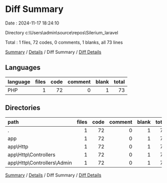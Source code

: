 # Diff Summary

Date : 2024-11-17 18:24:10

Directory c:\\Users\\admin\\source\\repos\\Silerium_laravel

Total : 1 files,  72 codes, 0 comments, 1 blanks, all 73 lines

[Summary](results.md) / [Details](details.md) / Diff Summary / [Diff Details](diff-details.md)

## Languages
| language | files | code | comment | blank | total |
| :--- | ---: | ---: | ---: | ---: | ---: |
| PHP | 1 | 72 | 0 | 1 | 73 |

## Directories
| path | files | code | comment | blank | total |
| :--- | ---: | ---: | ---: | ---: | ---: |
| . | 1 | 72 | 0 | 1 | 73 |
| app | 1 | 72 | 0 | 1 | 73 |
| app\\Http | 1 | 72 | 0 | 1 | 73 |
| app\\Http\\Controllers | 1 | 72 | 0 | 1 | 73 |
| app\\Http\\Controllers\\Admin | 1 | 72 | 0 | 1 | 73 |

[Summary](results.md) / [Details](details.md) / Diff Summary / [Diff Details](diff-details.md)